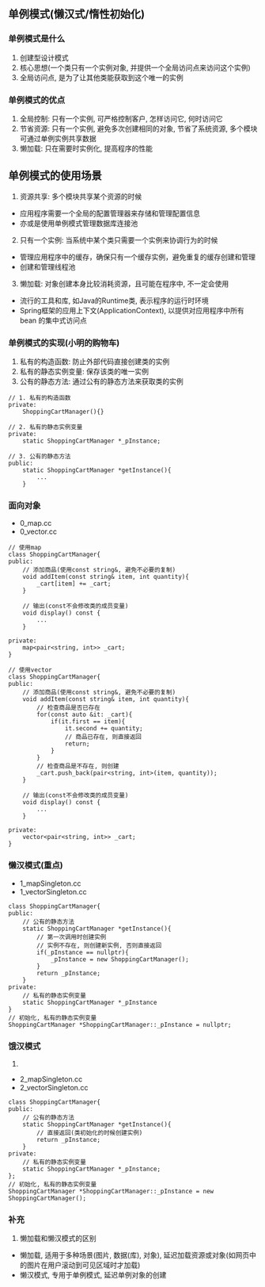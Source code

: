 ## 单例模式(懒汉式/惰性初始化)

### 单例模式是什么
1. 创建型设计模式
2. 核心思想(一个类只有一个实例对象, 并提供一个全局访问点来访问这个实例)
3. 全局访问点, 是为了让其他类能获取到这个唯一的实例

### 单例模式的优点
1. 全局控制: 只有一个实例, 可严格控制客户, 怎样访问它, 何时访问它
2. 节省资源: 只有一个实例, 避免多次创建相同的对象, 节省了系统资源, 多个模块可通过单例实例共享数据
3. 懒加载: 只在需要时实例化, 提高程序的性能

## 单例模式的使用场景
1. 资源共享: 多个模块共享某个资源的时候
* 应用程序需要一个全局的配置管理器来存储和管理配置信息
* 亦或是使用单例模式管理数据库连接池
2. 只有一个实例: 当系统中某个类只需要一个实例来协调行为的时候
* 管理应用程序中的缓存，确保只有一个缓存实例，避免重复的缓存创建和管理
* 创建和管理线程池
3. 懒加载: 对象创建本身比较消耗资源，且可能在程序中, 不一定会使用
* 流行的工具和库, 如Java的Runtime类, 表示程序的运行时环境
* Spring框架的应用上下文(ApplicationContext), 以提供对应用程序中所有 bean 的集中式访问点

### 单例模式的实现(小明的购物车)
1. 私有的构造函数: 防止外部代码直接创建类的实例
2. 私有的静态实例变量: 保存该类的唯一实例
3. 公有的静态方法: 通过公有的静态方法来获取类的实例
```
// 1. 私有的构造函数
private:
    ShoppingCartManager(){}

// 2. 私有的静态实例变量
private:
    static ShoppingCartManager *_pInstance;

// 3. 公有的静态方法
public:
    static ShoppingCartManager *getInstance(){
        ...
    }
```
 
### 面向对象
* 0_map.cc
* 0_vector.cc
```
// 使用map
class ShoppingCartManager{
public:
    // 添加商品(使用const string&, 避免不必要的复制)
    void addItem(const string& item, int quantity){
        _cart[item] += _cart;
    }

    // 输出(const不会修改类的成员变量)
    void display() const {
        ...
    }

private:
    map<pair<string, int>> _cart;
}
```
```
// 使用vector
class ShoppingCartManager{
public:
    // 添加商品(使用const string&, 避免不必要的复制)
    void addItem(const string& item, int quantity){
        // 检查商品是否已存在
        for(const auto &it: _cart){
            if(it.first == item){
                it.second += quantity;
                // 商品已存在, 则直接返回
                return;
            }
        }
        // 检查商品是不存在, 则创建
        _cart.push_back(pair<string, int>(item, quantity));
    }

    // 输出(const不会修改类的成员变量)
    void display() const {
        ...
    }

private:
    vector<pair<string, int>> _cart;
}
```

### 懒汉模式(重点)
* 1_mapSingleton.cc
* 1_vectorSingleton.cc
```
class ShoppingCartManager{
public:
    // 公有的静态方法
    static ShoppingCartManager *getInstance(){
        // 第一次调用时创建实例
        // 实例不存在, 则创建新实例, 否则直接返回
        if(_pInstance == nullptr){
            _pInstance = new ShoppingCartManager();
        }
        return _pInstance;
    }
private:
    // 私有的静态实例变量
    static ShoppingCartManager *_pInstance
}
// 初始化, 私有的静态实例变量
ShoppingCartManager *ShoppingCartManager::_pInstance = nullptr;
```

### 饿汉模式
1. 
* 2_mapSingleton.cc
* 2_vectorSingleton.cc
```
class ShoppingCartManager{
public:
    // 公有的静态方法
    static ShoppingCartManager *getInstance(){
        // 直接返回(类初始化的时候创建实例)
        return _pInstance;
    }
private:
    // 私有的静态实例变量
    static ShoppingCartManager *_pInstance;
};
// 初始化, 私有的静态实例变量
ShoppingCartManager *ShoppingCartManager::_pInstance = new ShoppingCartManager();
```

### 补充
1. 懒加载和懒汉模式的区别
* 懒加载, 适用于多种场景(图片, 数据(库), 对象), 延迟加载资源或对象(如网页中的图片在用户滚动到可见区域时才加载)
* 懒汉模式, 专用于单例模式, 延迟单例对象的创建